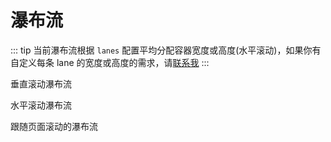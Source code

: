 # 瀑布流

::: tip
当前瀑布流根据 `lanes` 配置平均分配容器宽度或高度(水平滚动)，如果你有自定义每条 lane 的宽度或高度的需求，请[联系我](/contact/)
:::

垂直滚动瀑布流

<demo vue="waterfall/vertical.vue" />

水平滚动瀑布流

<demo vue="waterfall/horizontal.vue" />

跟随页面滚动的瀑布流
